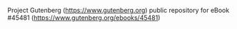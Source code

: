 Project Gutenberg (https://www.gutenberg.org) public repository for
eBook #45481 (https://www.gutenberg.org/ebooks/45481)
